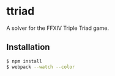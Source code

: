 ttriad
======

A solver for the FFXIV Triple Triad game.

Installation
------------

```bash
$ npm install
$ webpack --watch --color
```
